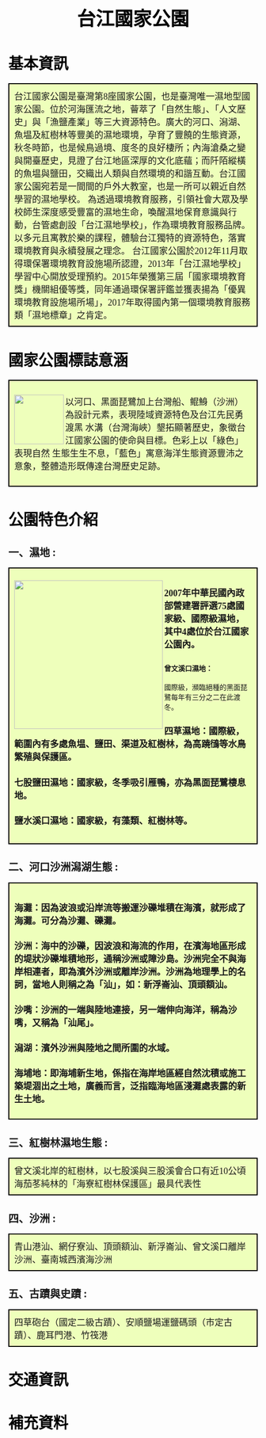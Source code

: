 <style>
  .smaller-image {
    width: 300px;
  }
  .bigger-image{
    width: 400px;
  }
  .smallest-image{
    width: 50px;
  }
  .image-position{
    width: 10px:
  }
$(function(){
	$(window).scroll(function(){  
	var scrollt = document.documentElement.scrollTop + document.body.scrollTop; 
	if( scrollt >200 ){   
		$("#gotop").fadeIn(400);     
	}else{      
		$("#gotop").stop().fadeOut(400); 
	}
});
$("#gotop").click(function(){ 
		$("html,body").animate({scrollTop:"0px"},200);
});

</style>

<h1 style="color: black; font-weight: bold;font-size:1cm"><center>台江國家公園</center></h1>

<h1 style="color: black; font-weight: bold;font-size:0.8cm">基本資訊</h1>
<div style="background-color:#EEFFBB;border:2px black solid;padding:10px;font-size:18px;font-family:標楷體">
台江國家公園是臺灣第8座國家公園，也是臺灣唯一濕地型國家公園。位於河海匯流之地，薈萃了「自然生態」、「人文歷史」與「漁鹽產業」等三大資源特色。廣大的河口、潟湖、魚塭及紅樹林等豐美的濕地環境，孕育了豐饒的生態資源，秋冬時節，也是候鳥過境、度冬的良好棲所；內海滄桑之變與開臺歷史，見證了台江地區深厚的文化底蘊；而阡陌縱橫的魚塭與鹽田，交織出人類與自然環境的和諧互動。台江國家公園宛若是一間間的戶外大教室，也是一所可以親近自然學習的濕地學校。
    為透過環境教育服務，引領社會大眾及學校師生深度感受豐富的濕地生命，喚醒濕地保育意識與行動，台管處創設「台江濕地學校」，作為環境教育服務品牌。以多元且寓教於樂的課程，體驗台江獨特的資源特色，落實環境教育與永續發展之理念。 台江國家公園於2012年11月取得環保署環境教育設施場所認證，2013年「台江濕地學校」學習中心開放受理預約。2015年榮獲第三屆「國家環境教育獎」機關組優等獎，同年通過環保署評鑑並獲表揚為「優異環境教育設施場所場」，2017年取得國內第一個環境教育服務類「濕地標章」之肯定。
</div>


<h1 style="color: black; font-weight: bold;font-size:0.8cm">國家公園標誌意涵</h1>
<div style="background-color:#EEFFBB;border:2px black solid;padding:10px;font-size:18px;font-family:標楷體">

<p><img style="width:100px;height:100px" src="http://np.cpami.gov.tw/filesys/image/01_chinese/04_news/8logo.jpg" align="left">

以河口、黑面琵鷺加上台灣船、鲲鯓（沙洲）為設計元素，表現陸域資源特色及台江先民勇渡黑
水溝（台灣海峽）墾拓顯著歷史，象徵台江國家公園的使命與目標。色彩上以「綠色」表現自然
生態生生不息，「藍色」寓意海洋生態資源豐沛之意象，整體造形既傳達台灣歷史足跡。
</p>

</div>

<h1 style="color: black; font-weight: bold;font-size:0.8cm">公園特色介紹</h1>

<h2>一、濕地 :</h2> 
<div style="background-color:#EEFFBB;border:2px black solid;padding:10px;">
<p><img style="width:300px;height:300px" src="https://upload.wikimedia.org/wikipedia/commons/thumb/1/10/Salt_Mountain.jpg/275px-Salt_Mountain.jpg" align="left">
<h3 style="font-size:18px;font-family:標楷體;font-weight:900;">2007年中華民國內政部營建署評選75處國家級、國際級濕地，其中4處位於台江國家公園內。</h3>
<h4 style="font-size:18px;font-family:標楷體"><h4 style="font-weight:900;">曾文溪口濕地：</h4>國際級，瀕臨絕種的黑面琵鷺每年有三分之二在此渡冬。</h4>
<h4 style="font-size:18px;font-family:標楷體">四草濕地：國際級，範圍內有多處魚塭、鹽田、渠道及紅樹林，為高蹺鴴等水鳥繁殖與保護區。</h4>
<h4 style="font-size:18px;font-family:標楷體">七股鹽田濕地：國家級，冬季吸引雁鴨，亦為黑面琵鷺棲息地。</h4>
<h4 style="font-size:18px;font-family:標楷體">鹽水溪口濕地：國家級，有藻類、紅樹林等。</h4>
</p>
</div>

<h2>二、河口沙洲潟湖生態 : </h2>
<div style="background-color:#EEFFBB;border:2px black solid;padding:10px;">
<h3 style="font-size:18px;font-family:標楷體">海灘：因為波浪或沿岸流等搬運沙礫堆積在海濱，就形成了海灘。可分為沙灘、礫灘。</h3>
<h3 style="font-size:18px;font-family:標楷體">沙洲：海中的沙礫，因波浪和海流的作用，在濱海地區形成的堤狀沙礫堆積地形，通稱沙洲或障沙島。沙洲完全不與海岸相連者，即為濱外沙洲或離岸沙洲。沙洲為地理學上的名詞，當地人則稱之為「汕」，如：新浮崙汕、頂頭額汕。</h3>
<h3 style="font-size:18px;font-family:標楷體">沙嘴：沙洲的一端與陸地連接，另一端伸向海洋，稱為沙嘴，又稱為「汕尾」。</h3>
<h3 style="font-size:18px;font-family:標楷體">潟湖：濱外沙洲與陸地之間所圍的水域。</h3>
<h3 style="font-size:18px;font-family:標楷體">海埔地：即海埔新生地，係指在海岸地區經自然沈積或施工築堤涸出之土地，廣義而言，泛指臨海地區淺灘處表露的新生土地。</h3>
</div>

<h2>三、紅樹林濕地生態 : </h2>
<div style="background-color:#EEFFBB;border:2px black solid;padding:10px;font-size:18px;font-family:標楷體">
曾文溪北岸的紅樹林，以七股溪與三股溪會合口有近10公頃海茄苳純林的「海寮紅樹林保護區」最具代表性
</div>
<h2>四、沙洲 : </h2>
<div style="background-color:#EEFFBB;border:2px black solid;padding:10px;font-size:18px;font-family:標楷體">
青山港汕、網仔寮汕、頂頭額汕、新浮崙汕、曾文溪口離岸沙洲、臺南城西濱海沙洲
</div>
<h2>五、古蹟與史蹟 : </h2>
<div style="background-color:#EEFFBB;border:2px black solid;padding:10px;font-size:18px;font-family:標楷體">
四草砲台（國定二級古蹟）、安順鹽場運鹽碼頭（市定古蹟）、鹿耳門港、竹筏港
</div>



<h1 style="color: black; font-weight: bold;font-size:0.8cm">交通資訊</h1>


<h1 style="color: black; font-weight: bold;font-size:0.8cm">補充資料</h1>
